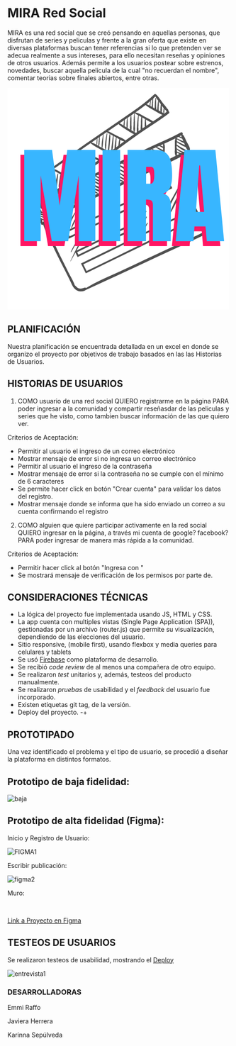 # MIRA Red Social

MIRA es una red social que se creó pensando en aquellas personas, que disfrutan de series y peliculas y frente a la gran oferta que existe en diversas plataformas buscan tener referencias si lo que pretenden ver se adecua realmente a sus intereses, para ello necesitan reseñas y opiniones de otros usuarios. Además permite a los usuarios postear sobre estrenos, novedades, buscar aquella pelicula de la cual "no recuerdan el nombre", comentar teorias sobre finales abiertos, entre otras.


![MIRA](src/images/logo.png)

## PLANIFICACIÓN

Nuestra planificación se encuentrada detallada en un excel en donde se organizo el proyecto por objetivos de trabajo basados en las las Historias de Usuarios.

## HISTORIAS DE USUARIOS

1) COMO usuario de una red social  QUIERO registrarme en la página PARA poder ingresar a la comunidad y compartir reseñasdar de las peliculas y series que he visto, como tambien buscar información de las que quiero ver.

Criterios de Aceptación:

*	Permitir al usuario el ingreso de un correo electrónico
*	Mostrar mensaje de error si no ingresa un correo electrónico
*	Permitir al usuario el ingreso de la contraseña
*	Mostrar mensaje de error si la contraseña no se cumple con el mínimo de 6 caracteres
*	Se permite hacer click en botón "Crear cuenta" para validar los datos del registro.
*	Mostrar mensaje donde se informa que ha sido enviado un correo a su cuenta confirmando el registro

2) COMO alguien que quiere participar activamente en la red social  QUIERO ingresar en la página, a través mi cuenta de google? facebook?  PARA poder ingresar de manera más rápida a la comunidad.

Criterios de Aceptación:

*	Permitir hacer click al botón "Ingresa con "
*	Se mostrará mensaje de verificación de los permisos por parte de.

## CONSIDERACIONES TÉCNICAS

* La lógica del proyecto fue implementada usando JS, HTML y CSS.
* La app cuenta con multiples vistas (Single Page Application (SPA)), gestionadas por un archivo (router.js) que permite su visualización, dependiendo de las elecciones del usuario.
* Sitio responsive, (mobile first), usando flexbox y media queries para celulares y tablets
* Se usó [Firebase](https://firebase.google.com/) como plataforma de desarrollo.
* Se recibió _code review_ de al menos una compañera de otro equipo.
* Se realizaron _test_ unitarios y, además, testeos del producto manualmente.
* Se realizaron  _pruebas_ de usabilidad y el _feedback_ del usuario fue incorporado.
* Existen etiquetas git tag, de la versión.
* Deploy del proyecto.
-+
## PROTOTIPADO

Una vez identificado el problema y el tipo de usuario, se procedió a diseñar la plataforma en distintos formatos.

## Prototipo de baja fidelidad:

![baja]( rutaimg)

## Prototipo de alta fidelidad (Figma):

Inicio y Registro de Usuario:

![FIGMA1]()

Escribir publicación:

![figma2]()

Muro:

![]()

[Link a Proyecto en Figma]()

## TESTEOS DE USUARIOS

Se realizaron testeos de usabilidad, mostrando el [Deploy]()  


![entrevista1]()




### DESARROLLADORAS

Emmi Raffo

Javiera Herrera

Karinna Sepúlveda